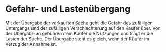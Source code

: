 # Gefahr- und Lastenübergang

Mit der Übergabe der verkauften Sache geht die Gefahr des zufälligen Untergangs und der zufälligen Verschlechterung auf den Käufer über. Von der Übergabe an gebühren dem Käufer die Nutzungen und trägt er die Lasten der Sache. Der Übergabe steht es gleich, wenn der Käufer im Verzug der Annahme ist. 

